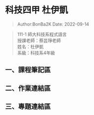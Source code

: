 # 科技四甲 杜伊凱

> Author:BonBa2K
> Date: 2022-09-14  

> 111-1 師大科技系程式語言<br />
> 授課老師：蔡芸琤老師<br />
> 姓名：杜伊凱 <br />
> 系級：科技系4年級
## 一、課程筆記區

## 二、作業連結區

## 三、專題連結區
